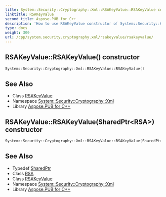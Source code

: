 ```yaml
---
title: System::Security::Cryptography::Xml::RSAKeyValue::RSAKeyValue constructor
linktitle: RSAKeyValue
second_title: Aspose.PUB for C++
description: 'How to use RSAKeyValue constructor of System::Security::Cryptography::Xml::RSAKeyValue class in C++.'
type: docs
weight: 300
url: /cpp/system.security.cryptography.xml/rsakeyvalue/rsakeyvalue/
---
```

## RSAKeyValue::RSAKeyValue() constructor




```cpp
System::Security::Cryptography::Xml::RSAKeyValue::RSAKeyValue()
```

## See Also

* Class [RSAKeyValue](../)
* Namespace [System::Security::Cryptography::Xml](../../)
* Library [Aspose.PUB for C++](../../../)
## RSAKeyValue::RSAKeyValue(SharedPtr\<RSA\>) constructor




```cpp
System::Security::Cryptography::Xml::RSAKeyValue::RSAKeyValue(SharedPtr<RSA> key)
```

## See Also

* Typedef [SharedPtr](../../../system/sharedptr/)
* Class [RSA](../../../system.security.cryptography/rsa/)
* Class [RSAKeyValue](../)
* Namespace [System::Security::Cryptography::Xml](../../)
* Library [Aspose.PUB for C++](../../../)

